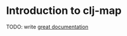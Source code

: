 # Introduction to clj-map

TODO: write [great documentation](http://jacobian.org/writing/what-to-write/)
